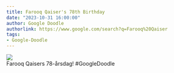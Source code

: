 ```yaml
---
title: Farooq Qaiser's 78th Birthday
date: "2023-10-31 16:00:00"
author: Google Doodle
authorlink: https://www.google.com/search?q=Farooq%20Qaiser
tags:
- Google-Doodle
---
```

<img src="https://www.google.com/logos/doodles/2023/farooq-qaisers-78th-birthday-6753651837109959-l.png" referrerpolicy="no-referrer"><br>Farooq Qaisers 78-årsdag! #GoogleDoodle